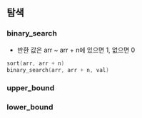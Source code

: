 ## 탐색

### binary_search
* 반환 값은 arr ~ arr + n에 있으면 1, 없으면 0
```c++
sort(arr, arr + n)
binary_search(arr, arr + n, val)

```

### upper_bound

### lower_bound